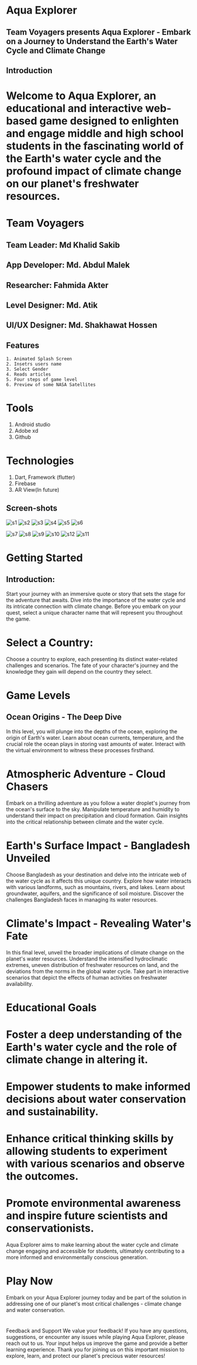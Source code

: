 # Aqua Explorer
## Team Voyagers presents Aqua Explorer - Embark on a Journey to Understand the Earth's Water Cycle and Climate Change

## Introduction
# Welcome to Aqua Explorer, an educational and interactive web-based game designed to enlighten and engage middle and high school students in the fascinating world of the Earth's water cycle and the profound impact of climate change on our planet's freshwater resources.

# Team Voyagers
## Team Leader: Md Khalid Sakib
## App Developer: Md. Abdul Malek
## Researcher: Fahmida Akter
## Level Designer: Md. Atik
## UI/UX Designer: Md. Shakhawat Hossen

## Features
    1. Animated Splash Screen
    2. Insetrs users name
    3. Select Gender
    4. Reads articles
    5. Four steps of game level
    6. Preview of some NASA Satellites

# Tools
   1. Android studio
   2. Adobe xd
   3. Github

# Technologies
   1. Dart, Framework (flutter)
   2. Firebase 
   3. AR View(In future)
   ## Screen-shots


![s1](https://github.com/sajibmalek/aqua-explorer/assets/44054338/086ba1e3-deb5-4941-a0db-0b12a6dd908b)
![s2](https://github.com/sajibmalek/aqua-explorer/assets/44054338/84d693a8-bd50-42e6-9d8c-172d0d1a2177) 
![s3](https://github.com/sajibmalek/aqua-explorer/assets/44054338/0c0b8d25-25b9-4877-be76-2f846b6b6fdb)
![s4](https://github.com/sajibmalek/aqua-explorer/assets/44054338/9876146c-a0f8-42d2-868c-e70e224ca256)
![s5](https://github.com/sajibmalek/aqua-explorer/assets/44054338/676f481c-2235-4edd-996f-a59477efdca0) 
![s6](https://github.com/sajibmalek/aqua-explorer/assets/44054338/b647b4bf-47e6-43b7-98fd-21c5e1b0a053)

![s7](https://github.com/sajibmalek/aqua-explorer/assets/44054338/ea0742de-99f8-4008-a7cb-a6e651aab271)
![s8](https://github.com/sajibmalek/aqua-explorer/assets/44054338/09400c41-22d2-4c1d-99f7-9e4711b20089)
![s9](https://github.com/sajibmalek/aqua-explorer/assets/44054338/709e00ad-5a6d-4528-8060-0b36afa2acd9)
![s10](https://github.com/sajibmalek/aqua-explorer/assets/44054338/df101a4a-1020-4d9a-beb2-a703605f4e60)
![s12](https://github.com/sajibmalek/aqua-explorer/assets/44054338/6541e0b0-7aa3-4988-9868-5d2400a349c4)
![s11](https://github.com/sajibmalek/aqua-explorer/assets/44054338/b66b8ec2-2f3b-466d-80c8-61eee839133f)









# Getting Started
## Introduction:
Start your journey with an immersive quote or story that sets the stage for the adventure that awaits. Dive into the importance of the water cycle and its intricate connection with climate change. Before you embark on your quest, select a unique character name that will represent you throughout the game.

# Select a Country:
Choose a country to explore, each presenting its distinct water-related challenges and scenarios. The fate of your character's journey and the knowledge they gain will depend on the country they select.

# Game Levels
## Ocean Origins - The Deep Dive
In this level, you will plunge into the depths of the ocean, exploring the origin of Earth's water. Learn about ocean currents, temperature, and the crucial role the ocean plays in storing vast amounts of water. Interact with the virtual environment to witness these processes firsthand.

# Atmospheric Adventure - Cloud Chasers
Embark on a thrilling adventure as you follow a water droplet's journey from the ocean's surface to the sky. Manipulate temperature and humidity to understand their impact on precipitation and cloud formation. Gain insights into the critical relationship between climate and the water cycle.

# Earth's Surface Impact - Bangladesh Unveiled
Choose Bangladesh as your destination and delve into the intricate web of the water cycle as it affects this unique country. Explore how water interacts with various landforms, such as mountains, rivers, and lakes. Learn about groundwater, aquifers, and the significance of soil moisture. Discover the challenges Bangladesh faces in managing its water resources.

# Climate's Impact - Revealing Water's Fate
In this final level, unveil the broader implications of climate change on the planet's water resources. Understand the intensified hydroclimatic extremes, uneven distribution of freshwater resources on land, and the deviations from the norms in the global water cycle. Take part in interactive scenarios that depict the effects of human activities on freshwater availability.

# Educational Goals
# Foster a deep understanding of the Earth's water cycle and the role of climate change in altering it.
# Empower students to make informed decisions about water conservation and sustainability.
# Enhance critical thinking skills by allowing students to experiment with various scenarios and observe the outcomes.
# Promote environmental awareness and inspire future scientists and conservationists.

Aqua Explorer aims to make learning about the water cycle and climate change engaging and accessible for students, ultimately contributing to a more informed and environmentally conscious generation.

# Play Now
Embark on your Aqua Explorer journey today and be part of the solution in addressing one of our planet's most critical challenges - climate change and water conservation.

#
Feedback and Support
We value your feedback! If you have any questions, suggestions, or encounter any issues while playing Aqua Explorer, please reach out to us. Your input helps us improve the game and provide a better learning experience.
Thank you for joining us on this important mission to explore, learn, and protect our planet's precious water resources!
















